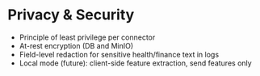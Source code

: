 # Privacy & Security

- Principle of least privilege per connector
- At-rest encryption (DB and MinIO)
- Field-level redaction for sensitive health/finance text in logs
- Local mode (future): client-side feature extraction, send features only
